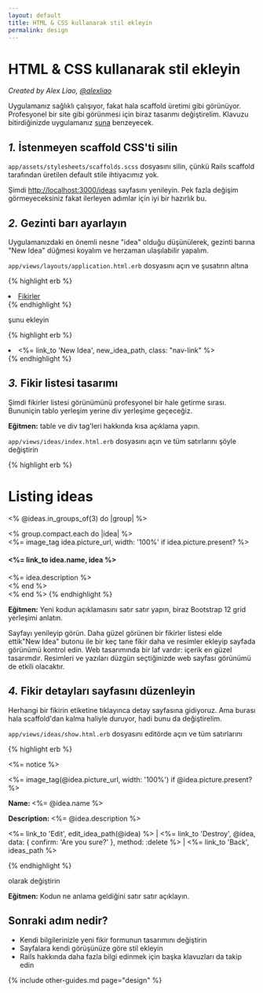 ```yaml
---
layout: default
title: HTML & CSS kullanarak stil ekleyin
permalink: design
---
```


# HTML & CSS kullanarak stil ekleyin

*Created by Alex Liao, [@alexliao](http://bannka.com/alex)*

Uygulamanız sağlıklı çalışıyor, fakat hala scaffold üretimi gibi görünüyor. Profesyonel bir site gibi görünmesi için biraz tasarımı değiştirelim. Klavuzu bitirdiğinizde uygulamanız [şuna](http://railsgirlsapp.herokuapp.com/ideas) benzeyecek.

## *1.* İstenmeyen scaffold CSS'ti silin 

`app/assets/stylesheets/scaffolds.scss` dosyasını silin, çünkü Rails scaffold tarafından üretilen default stile ihtiyacımız yok.

Şimdi [http://localhost:3000/ideas](http://localhost:3000/ideas) sayfasını yenileyin. Pek fazla değişim görmeyeceksiniz fakat ilerleyen adımlar için iyi bir hazırlık bu.

## *2.* Gezinti barı ayarlayın

Uygulamanızdaki en önemli nesne "idea" olduğu düşünülerek, gezinti barına "New Idea" düğmesi koyalım ve herzaman ulaşılabilir yapalım.

`app/views/layouts/application.html.erb` dosyasını açın ve şusatırın altına

{% highlight erb %}
<li class="nav-item active">
  <a class="nav-link" href="/ideas">Fikirler</a>
</li>
{% endhighlight %}

şunu ekleyin

{% highlight erb %}
<li class="nav-item">
  <%= link_to 'New Idea', new_idea_path, class: "nav-link" %>
</li>
{% endhighlight %}

## *3.* Fikir listesi tasarımı

Şimdi fikirler listesi görünümünü profesyonel bir hale getirme sırası. Bununiçin tablo yerleşim yerine div yerleşime geçeceğiz.

**Eğitmen:** table ve div tag'leri hakkında kısa açıklama yapın.

`app/views/ideas/index.html.erb` dosyasını açın ve tüm satırlarını şöyle değiştirin

{% highlight erb %}
<h1>Listing ideas</h1>

<% @ideas.in_groups_of(3) do |group| %>
  <div class="row">
    <% group.compact.each do |idea| %>
      <div class="col-md-4">
        <%= image_tag idea.picture_url, width: '100%' if idea.picture.present? %>
        <h4><%= link_to idea.name, idea %></h4>
        <%= idea.description %>
      </div>
    <% end %>
  </div>
<% end %>
{% endhighlight %}

**Eğitmen:** Yeni kodun açıklamasını satır satır yapın, biraz Bootstrap 12 grid yerleşimi anlatın.

Sayfayı yenileyip görün. Daha güzel görünen bir fikirler listesi elde ettik"New Idea" butonu ile bir keç tane fikir daha ve resimler ekleyip sayfada görünümü kontrol edin. Web tasarımında bir laf vardır: içerik en güzel tasarımdır. Resimleri ve yazıları düzgün seçtiğinizde web sayfası görünümü de etkili olacaktır.

## *4.* Fikir detayları sayfasını düzenleyin

Herhangi bir fikirin etiketine tıklayınca detay sayfasına gidiyoruz. Ama burası hala scaffold'dan kalma haliyle duruyor, hadi bunu da değiştirelim.

`app/views/ideas/show.html.erb` dosyasını editörde açın ve tüm satırlarını

{% highlight erb %}
<p id="notice"><%= notice %></p>

<div class="row">
  <div class="col-md-9">
    <%= image_tag(@idea.picture_url, width: '100%') if @idea.picture.present? %>
  </div>

  <div class="col-md-3">
    <p><b>Name: </b><%= @idea.name %></p>
    <p><b>Description: </b><%= @idea.description %></p>
    <p>
      <%= link_to 'Edit', edit_idea_path(@idea) %> |
      <%= link_to 'Destroy', @idea, data: { confirm: 'Are you sure?' }, method: :delete %> |
      <%= link_to 'Back', ideas_path %>
    </p>
  </div>
</div>
{% endhighlight %}

olarak değiştirin

**Eğitmen:** Kodun ne anlama geldiğini satır satır açıklayın.

## Sonraki adım nedir?

* Kendi bilgilerinizle yeni fikir formunun tasarımını değiştirin
* Sayfalara kendi görüşünüze göre stil ekleyin
* Rails hakkında daha fazla bilgi edinmek için başka klavuzları da takip edin

{% include other-guides.md page="design" %}
